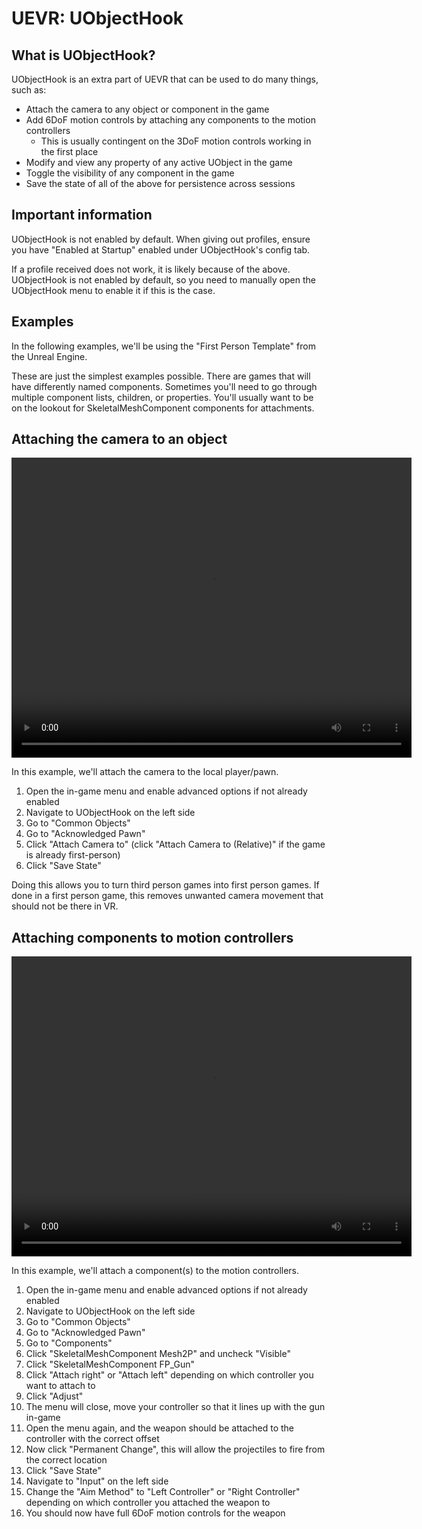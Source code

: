 # UEVR: UObjectHook

## What is UObjectHook?

UObjectHook is an extra part of UEVR that can be used to do many things, such as:

* Attach the camera to any object or component in the game
* Add 6DoF motion controls by attaching any components to the motion controllers
    * This is usually contingent on the 3DoF motion controls working in the first place
* Modify and view any property of any active UObject in the game
* Toggle the visibility of any component in the game
* Save the state of all of the above for persistence across sessions

## Important information

UObjectHook is not enabled by default. When giving out profiles, ensure you have "Enabled at Startup" enabled under UObjectHook's config tab.

If a profile received does not work, it is likely because of the above. UObjectHook is not enabled by default, so you need to manually open the UObjectHook menu to enable it if this is the case.

## Examples

In the following examples, we'll be using the "First Person Template" from the Unreal Engine.

These are just the simplest examples possible. There are games that will have differently named components. Sometimes you'll need to go through multiple component lists, children, or properties. You'll usually want to be on the lookout for SkeletalMeshComponent components for attachments.

## Attaching the camera to an object

<video width="640" height="480" controls>
<source src="videos/camera_attach.mp4" type="video/mp4">
</video>

In this example, we'll attach the camera to the local player/pawn.

1. Open the in-game menu and enable advanced options if not already enabled
2. Navigate to UObjectHook on the left side
3. Go to "Common Objects"
4. Go to "Acknowledged Pawn"
5. Click "Attach Camera to" (click "Attach Camera to (Relative)" if the game is already first-person)
6. Click "Save State"

Doing this allows you to turn third person games into first person games. If done in a first person game, this removes unwanted camera movement that should not be there in VR.

## Attaching components to motion controllers

<video width="640" height="480" controls>
<source src="videos/component_attach.mp4" type="video/mp4">
</video>

In this example, we'll attach a component(s) to the motion controllers.

1. Open the in-game menu and enable advanced options if not already enabled
2. Navigate to UObjectHook on the left side
3. Go to "Common Objects"
4. Go to "Acknowledged Pawn"
5. Go to "Components"
5. Click "SkeletalMeshComponent Mesh2P" and uncheck "Visible"
6. Click "SkeletalMeshComponent FP_Gun"
7. Click "Attach right" or "Attach left" depending on which controller you want to attach to
8. Click "Adjust"
9. The menu will close, move your controller so that it lines up with the gun in-game
10. Open the menu again, and the weapon should be attached to the controller with the correct offset
11. Now click "Permanent Change", this will allow the projectiles to fire from the correct location
11. Click "Save State"
12. Navigate to "Input" on the left side
13. Change the "Aim Method" to "Left Controller" or "Right Controller" depending on which controller you attached the weapon to
14. You should now have full 6DoF motion controls for the weapon
